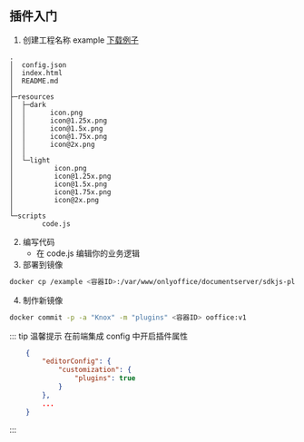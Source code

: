 ## 插件入门

1. 创建工程名称 example  <a href="../settings.zip.png" download="settings.zip">下载例子</a>

```
.
│  config.json
│  index.html
│  README.md
│
├─resources
│  ├─dark
│  │      icon.png
│  │      icon@1.25x.png
│  │      icon@1.5x.png
│  │      icon@1.75x.png
│  │      icon@2x.png
│  │
│  └─light
│          icon.png
│          icon@1.25x.png
│          icon@1.5x.png
│          icon@1.75x.png
│          icon@2x.png
│
└─scripts
        code.js
```
2. 编写代码
    - 在 code.js 编辑你的业务逻辑
3. 部署到镜像

```sh
docker cp /example <容器ID>:/var/www/onlyoffice/documentserver/sdkjs-plugins/
```
4. 制作新镜像
```sh
docker commit -p -a "Knox" -m "plugins" <容器ID> ooffice:v1
```

::: tip 温馨提示
在前端集成 config 中开启插件属性
```json
    {
        "editorConfig": {
            "customization": {
                "plugins": true
            }
        },
        ...
    }
```
:::
